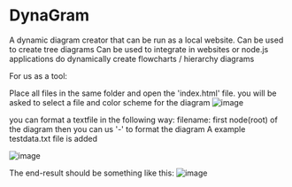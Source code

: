 # DynaGram
A dynamic diagram creator that can be run as a local website. Can be used to create tree diagrams
Can be used to integrate in websites or node.js applications do dynamically create flowcharts / hierarchy diagrams

For us as a tool:

Place all files in the same folder and open the 'index.html' file. 
you will be asked to select a file and color scheme for the diagram
![image](https://github.com/PiMo131/DynaGram/assets/32663614/dfa29b51-72b8-4ca5-bcbb-2752c7108990)


you can format a textfile in the following way:
filename: first node(root) of the diagram
then you can us '-' to format the diagram
A example testdata.txt file is added 

![image](https://github.com/PiMo131/DynaGram/assets/32663614/b96d4272-a5ee-4e85-9b71-f4c0fa0991ef)


The end-result should be something like this:
![image](https://github.com/PiMo131/DynaGram/assets/32663614/563de508-646b-4fbb-a89c-8c41ad5f73bd)


